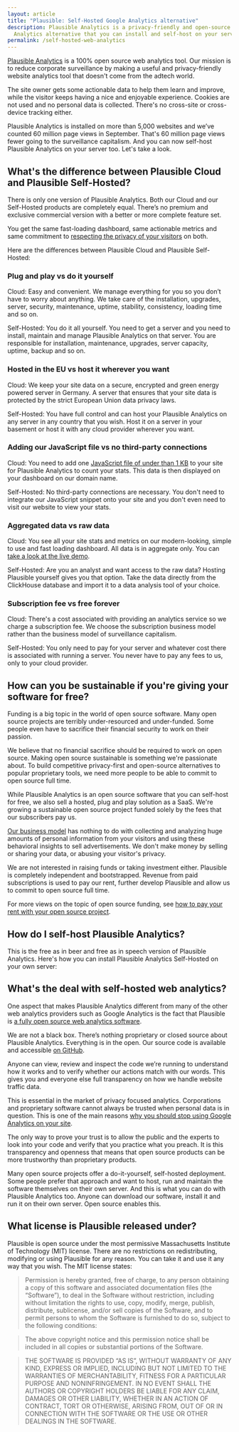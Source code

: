 ```yaml
---
layout: article
title: "Plausible: Self-Hosted Google Analytics alternative"
description: Plausible Analytics is a privacy-friendly and open-source Google
  Analytics alternative that you can install and self-host on your server.
permalink: /self-hosted-web-analytics
---
```

[Plausible Analytics](https://plausible.io/) is a 100% open source web analytics tool. Our mission is to reduce corporate surveillance by making a useful and privacy-friendly website analytics tool that doesn't come from the adtech world.

The site owner gets some actionable data to help them learn and improve, while the visitor keeps having a nice and enjoyable experience. Cookies are not used and no personal data is collected. There's no cross-site or cross-device tracking either.

Plausible Analytics is installed on more than 5,000 websites and we’ve counted 60 million page views in September. That's 60 million page views fewer going to the surveillance capitalism. And you can now self-host Plausible Analytics on your server too. Let's take a look.

## What's the difference between Plausible Cloud and Plausible Self-Hosted?

There is only one version of Plausible Analytics. Both our Cloud and our Self-Hosted products are completely equal. There’s no premium and exclusive commercial version with a better or more complete feature set.

You get the same fast-loading dashboard, same actionable metrics and same commitment to [respecting the privacy of your visitors](https://plausible.io/privacy-focused-web-analytics) on both.

Here are the differences between Plausible Cloud and Plausible Self-Hosted:

### Plug and play vs do it yourself 

Cloud: Easy and convenient. We manage everything for you so you don’t have to worry about anything. We take care of the installation, upgrades, server, security, maintenance, uptime, stability, consistency, loading time and so on.

Self-Hosted: You do it all yourself. You need to get a server and you need to install, maintain and manage Plausible Analytics on that server. You are  responsible for installation, maintenance, upgrades, server capacity, uptime, backup and so on.

### Hosted in the EU vs host it wherever you want

Cloud: We keep your site data on a secure, encrypted and green energy powered server in Germany. A server that ensures that your site data is protected by the strict European Union data privacy laws.

Self-Hosted: You have full control and can host your Plausible Analytics on any server in any country that you wish. Host it on a server in your basement or host it with any cloud provider wherever you want.

### Adding our JavaScript file vs no third-party connections

Cloud: You need to add one [JavaScript file of under than 1 KB](https://plausible.io/lightweight-web-analytics) to your site for Plausible Analytics to count your stats. This data is then displayed on your dashboard on our domain name.

Self-Hosted: No third-party connections are necessary. You don't need to integrate our JavaScript snippet onto your site and you don't even need to visit our website to view your stats.

### Aggregated data vs raw data

Cloud: You see all your site stats and metrics on our modern-looking, simple to use and fast loading dashboard. All data is in aggregate only. You can [take a look at the live demo](https://plausible.io/plausible.io).

Self-Hosted: Are you an analyst and want access to the raw data? Hosting Plausible yourself gives you that option. Take the data directly from the ClickHouse database and import it to a data analysis tool of your choice.

### Subscription fee vs free forever

Cloud: There's a cost associated with providing an analytics service so we charge a subscription fee. We choose the subscription business model rather than the business model of surveillance capitalism.

Self-Hosted: You only need to pay for your server and whatever cost there is associated with running a server. You never have to pay any fees to us, only to your cloud provider.

## How can you be sustainable if you're giving your software for free?

Funding is a big topic in the world of open source software. Many open source projects are terribly under-resourced and under-funded. Some people even have to sacrifice their financial security to work on their passion.

We believe that no financial sacrifice should be required to work on open source. Making open source sustainable is something we're passionate about. To build competitive privacy-first and open-source alternatives to popular proprietary tools, we need more people to be able to commit to open source full time.

While Plausible Analytics is an open source software that you can self-host for free, we also sell a hosted, plug and play solution as a SaaS. We're growing a sustainable open source project funded solely by the fees that our subscribers pay us.

[Our business model](https://plausible.io/about) has nothing to do with collecting and analyzing huge amounts of personal information from your visitors and using these behavioral insights to sell advertisements. We don't make money by selling or sharing your data, or abusing your visitor's privacy.

We are not interested in raising funds or taking investment either. Plausible is completely independent and bootstrapped. Revenue from paid subscriptions is used to pay our rent, further develop Plausible and allow us to commit to open source full time.

For more views on the topic of open source funding, see [how to pay your rent with your open source project](https://plausible.io/blog/open-source-funding).

## How do I self-host Plausible Analytics?

This is the free as in beer and free as in speech version of Plausible Analytics. Here's how you can install Plausible Analytics Self-Hosted on your own server:

## What's the deal with self-hosted web analytics?

One aspect that makes Plausible Analytics different from many of the other web analytics providers such as Google Analytics is the fact that Plausible is [a fully open source web analytics software](https://plausible.io/open-source-website-analytics). 

We are not a black box. There’s nothing proprietary or closed source about Plausible Analytics. Everything is in the open. Our source code is available and accessible [on GitHub](https://github.com/plausible/analytics).

Anyone can view, review and inspect the code we’re running to understand how it works and to verify whether our actions match with our words. This gives you and everyone else full transparency on how we handle website traffic data. 

This is essential in the market of privacy focused analytics. Corporations and proprietary software cannot always be trusted when personal data is in question. This is one of the main reasons [why you should stop using Google Analytics on your site](https://plausible.io/blog/remove-google-analytics).

The only way to prove your trust is to allow the public and the experts to look into your code and verify that you practice what you preach. It is this transparency and openness that means that open source products can be more trustworthy than proprietary products.

Many open source projects offer a do-it-yourself, self-hosted deployment. Some people prefer that approach and want to host, run and maintain the software themselves on their own server. And this is what you can do with Plausible Analytics too. Anyone can download our software, install it and run it on their own server. Open source enables this.

## What license is Plausible released under?

Plausible is open source under the most permissive Massachusetts Institute of Technology (MIT) license. There are no restrictions on redistributing, modifying or using Plausible for any reason. You can take it and use it any way that you wish. The MIT license states:

> Permission is hereby granted, free of charge, to any person obtaining a copy of this software and associated documentation files (the “Software”), to deal in the Software without restriction, including without limitation the rights to use, copy, modify, merge, publish, distribute, sublicense, and/or sell copies of the Software, and to permit persons to whom the Software is furnished to do so, subject to the following conditions:

> The above copyright notice and this permission notice shall be included in all copies or substantial portions of the Software.

> THE SOFTWARE IS PROVIDED “AS IS”, WITHOUT WARRANTY OF ANY KIND, EXPRESS OR IMPLIED, INCLUDING BUT NOT LIMITED TO THE WARRANTIES OF MERCHANTABILITY, FITNESS FOR A PARTICULAR PURPOSE AND NONINFRINGEMENT. IN NO EVENT SHALL THE AUTHORS OR COPYRIGHT HOLDERS BE LIABLE FOR ANY CLAIM, DAMAGES OR OTHER LIABILITY, WHETHER IN AN ACTION OF CONTRACT, TORT OR OTHERWISE, ARISING FROM, OUT OF OR IN CONNECTION WITH THE SOFTWARE OR THE USE OR OTHER DEALINGS IN THE SOFTWARE.